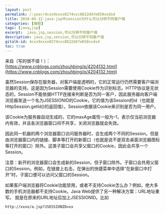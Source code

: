 ```yaml
---
layout: post
permalink: /:year/4cxx9xxxx0274vsc8622d47e658vxdsd
title: 2018-04-12-java-jsp中session为什么可以分辨不同客户端
categories: [编程]
tags: [java,jsp]
excerpt:  java,jsp,session,可以分辨不同客户端
description: java,jsp,session,可以分辨不同客户端
gitalk-id: 4cxx9xxxx0274vsc8622d47e658vxdsd
toc: true
---
```


来自（写的很不错！）：
[https://www.cnblogs.com/zhouhbing/p/4204132.html](https://www.cnblogs.com/zhouhbing/p/4204132.html)

虽然Session保存在服务器，对客户端是透明的，它的正常运行仍然需要客户端浏览器的支持。这是因为Session需要使用Cookie作为识别标志。HTTP协议是无状态的，Session不能依据HTTP连接来判断是否为同一客户，因此服务器向客户端浏览器发送一个名为JSESSIONID的Cookie，它的值为该Session的id（也就是HttpSession.getId()的返回值）。Session依据该Cookie来识别是否为同一用户。

该Cookie为服务器自动生成的，它的maxAge属性一般为–1，表示仅当前浏览器内有效，并且各浏览器窗口间不共享，关闭浏览器就会失效。

因此同一机器的两个浏览器窗口访问服务器时，会生成两个不同的Session。但是由浏览器窗口内的链接、脚本等打开的新窗口（也就是说不是双击桌面浏览器图标等打开的窗口）除外。这类子窗口会共享父窗口的Cookie，因此会共享一个Session。

注意：新开的浏览器窗口会生成新的Session，但子窗口除外。子窗口会共用父窗口的Session。例如，在链接上右击，在弹出的快捷菜单中选择“在新窗口中打开”时，子窗口便可以访问父窗口的Session。

如果客户端浏览器将Cookie功能禁用，或者不支持Cookie怎么办？例如，绝大多数的手机浏览器都不支持Cookie。Java Web提供了另一种解决方案：URL地址重写。
就是在原来的URL地址后加上JSESSIONID。比如

```
http://xxxx/a.jsp?JSESSIONID=xx
```
